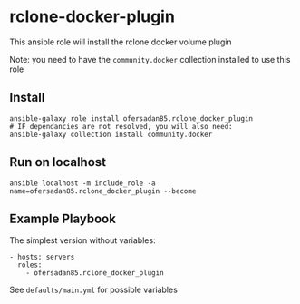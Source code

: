 # rclone-docker-plugin

This ansible role will install the rclone docker volume plugin

Note: you need to have the `community.docker` collection installed to use this role

## Install

    ansible-galaxy role install ofersadan85.rclone_docker_plugin
    # IF dependancies are not resolved, you will also need:
    ansible-galaxy collection install community.docker
    
## Run on localhost

    ansible localhost -m include_role -a name=ofersadan85.rclone_docker_plugin --become

## Example Playbook

The simplest version without variables:

    - hosts: servers
      roles:
        - ofersadan85.rclone_docker_plugin

See `defaults/main.yml` for possible variables
